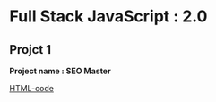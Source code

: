 # Full Stack JavaScript : 2.0
 ## Projct 1
 **Project name : SEO Master**

 [HTML-code](/week%2003%20projects/Project_1/sec3prjoject(prj1).html)

